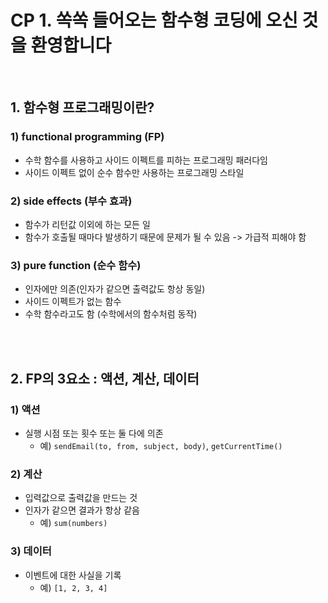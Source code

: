# CP 1. 쏙쏙 들어오는 함수형 코딩에 오신 것을 환영합니다

</br>

## 1. 함수형 프로그래밍이란?

### 1) functional programming (FP)

- 수학 함수를 사용하고 사이드 이펙트를 피하는 프로그래밍 패러다임
- 사이드 이펙트 없이 순수 함수만 사용하는 프로그래밍 스타일

### 2) side effects (부수 효과)

- 함수가 리턴값 이외에 하는 모든 일
- 함수가 호출될 때마다 발생하기 때문에 문제가 될 수 있음 -> 가급적 피해야 함

### 3) pure function (순수 함수)

- 인자에만 의존(인자가 같으면 출력값도 항상 동일)
- 사이드 이펙트가 없는 함수
- 수학 함수라고도 함 (수학에서의 함수처럼 동작)

</br>
</br>

## 2. FP의 3요소 : 액션, 계산, 데이터

### 1) 액션

- 실행 시점 또는 횟수 또는 둘 다에 의존
  - 예) `sendEmail(to, from, subject, body)`, `getCurrentTime()`

### 2) 계산

- 입력값으로 출력값을 만드는 것
- 인자가 같으면 결과가 항상 같음
  - 예) `sum(numbers)`

### 3) 데이터

- 이벤트에 대한 사실을 기록
  - 예) `[1, 2, 3, 4]`
